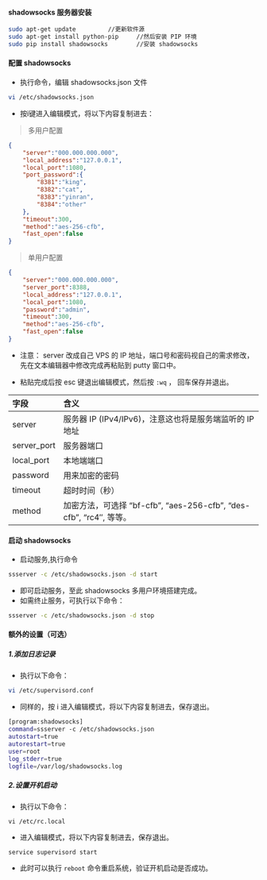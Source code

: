 #### shadowsocks 服务器安装

```bash
sudo apt-get update			//更新软件源
sudo apt-get install python-pip		//然后安装 PIP 环境
sudo pip install shadowsocks		//安装 shadowsocks
```

#### 配置 shadowsocks

* 执行命令，编辑 shadowsocks.json 文件

```bash
vi /etc/shadowsocks.json
```

* 按i键进入编辑模式，将以下内容复制进去：

> 多用户配置

```json
{
    "server":"000.000.000.000",
    "local_address":"127.0.0.1",
    "local_port":1080,
    "port_password":{
        "8381":"king",
        "8382":"cat",
        "8383":"yinran",
        "8384":"other"
    },
    "timeout":300,
    "method":"aes-256-cfb",
    "fast_open":false
}
```

> 单用户配置

```json
{
    "server":"000.000.000.000",
    "server_port":8388,
    "local_address":"127.0.0.1",
    "local_port":1080,
    "password":"admin",
    "timeout":300,
    "method":"aes-256-cfb",
    "fast_open":false
}
```

* 注意： server 改成自己 VPS 的 IP 地址，端口号和密码视自己的需求修改，先在文本编辑器中修改完成再粘贴到 putty 窗口中。


* 粘贴完成后按 esc 键退出编辑模式，然后按 `:wq` ， 回车保存并退出。

| 字段          | 含义                                       |
| :---------- | :--------------------------------------- |
| server      | 服务器 IP (IPv4/IPv6)，注意这也将是服务端监听的 IP 地址    |
| server_port | 服务器端口                                    |
| local_port  | 本地端端口                                    |
| password    | 用来加密的密码                                  |
| timeout     | 超时时间（秒）                                  |
| method      | 加密方法，可选择 “bf-cfb”, “aes-256-cfb”, “des-cfb”, “rc4″, 等等。 |

#### 启动 shadowsocks

* 启动服务,执行命令

```bash
ssserver -c /etc/shadowsocks.json -d start
```

* 即可启动服务，至此 shadowsocks 多用户环境搭建完成。
* 如需终止服务，可执行以下命令：

```bash
ssserver -c /etc/shadowsocks.json -d stop
```

#### 额外的设置（可选）

##### 1.添加日志记录

* 执行以下命令：

```bash
vi /etc/supervisord.conf
```

* 同样的，按 i 进入编辑模式，将以下内容复制进去，保存退出。

```bash
[program:shadowsocks]
command=ssserver -c /etc/shadowsocks.json
autostart=true
autorestart=true
user=root
log_stderr=true
logfile=/var/log/shadowsocks.log
```

##### 2.设置开机启动

* 执行以下命令：

```
vi /etc/rc.local
```

* 进入编辑模式，将以下内容复制进去，保存退出。

```
service supervisord start
```

* 此时可以执行 `reboot` 命令重启系统，验证开机启动是否成功。
